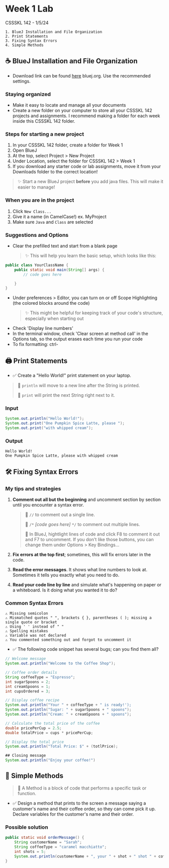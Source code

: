 # Week 1 Lab

CSSSKL 142 - 1/5/24

    1. BlueJ Installation and File Organization
    2. Print Statements
    3. Fixing Syntax Errors
    4. Simple Methods

## ☕ BlueJ Installation and File Organization

* Download link can be found [here](https://www.bluej.org/) bluej.org. Use the recommended settings.
### Staying organized
* Make it easy to locate and manage all your documents
* Create a new folder on your computer to store all your CSSSKL 142 projects and assignments. I recommend making a folder for each week inside this CSSSKL 142 folder.

### Steps for starting a new project
1. In your CSSSKL 142 folder, create a folder for Week 1
2. Open BlueJ
3. At the top, select Project > New Project
4. Under Location, select the folder for CSSSKL 142 > Week 1
5. If you download any starter code or lab assignments, move it from your Downloads folder to the correct location!

> ✨ Start a new BlueJ project **before** you add java files. This will make it easier to manage!

### When you are in the project
1. Click `New Class...`
2. Give it a name (in CamelCase!) ex. MyProject
3. Make sure `Java` and `Class` are selected

### Suggestions and Options

* Clear the prefilled text and start from a blank page
    > ✨ This will help you learn the basic setup, which looks like this:

```java
public class YourClassName {
    public static void main(String[] args) {
        // code goes here

    }
}
```

* Under preferences > Editor, you can turn on or off Scope Highlighting (the colored blocks around the code)
    > ✨ This might be helpful for keeping track of your code's structure, especially when starting out
* Check 'Display line numbers'
* In the terminal window, check 'Clear screen at method call' in the Options tab, so the output erases each time you run your code
* To fix formatting: ctrl-

## 🖨️ Print Statements

* ✅ Create a "Hello World!" print statement on your laptop.

> 📝 `println` will move to a new line after the String is printed.
>
> 📝 `print` will print the next String right next to it.

### Input
```java
System.out.println("Hello World!");
System.out.print("One Pumpkin Spice Latte, please ");
System.out.print("with whipped cream");
```

### Output
```
Hello World!
One Pumpkin Spice Latte, please with whipped cream
```

## 🛠️ Fixing Syntax Errors ##

### My tips and strategies

1. **Comment out all but the beginning** and uncomment section by section until you encounter a syntax error.

    > 📝 `//` to comment out a single line.
    >
    > 📝 `/*` *[code goes here]* `*/` to comment out multiple lines.
    >
    > 🔷 In BlueJ, hightlight lines of code and click F8 to comment it out and F7 to uncomment. If you don't like those buttons, you can change them under Options > Key Bindings...

2. **Fix errors at the top first**; sometimes, this will fix errors later in the code.

3. **Read the error messages**. It shows what line numbers to look at. Sometimes it tells you exactly what you need to do.

4. **Read your code line by line** and simulate what's happening on paper or a whiteboard. Is it doing what you wanted it to do?

### Common Syntax Errors

    ⚠️ Missing semicolon
    ⚠️ Mismatched quotes " ", brackets { }, parentheses ( ); missing a single quote or bracket
    ⚠️ Using ' ' instead of " "
    ⚠️ Spelling mistakes
    ⚠️ Variable was not declared
    ⚠️ You commented something out and forgot to uncomment it

* ✅ The following code snippet has several bugs; can you find them all?

```java
// Welcome message
System.out.println("Welcome to the Coffee Shop");

// Coffee order details
String coffeeType = "Espresso";
int sugarSpoons = 2;
int creamSpoons = 1;
int cupsOrdered = 3;

// Display coffee recipe
System.out.println("Your " + coffeeType + " is ready!');
System.out.println("Sugar: " + sugarSpoons + " spoons");
System.out.println("Cream: " + creamSpoons + " spoons");

// Calculate the total price of the coffee
double pricePerCup = 2.5;
double totalPrice = cups * pricePerCup;  

// Display the total price
System.out.println("Total Price: $" + (totlPrice);

## Closing message
System.out.println("Enjoy your coffee!")
```

## 🧩 Simple Methods

> 📝 A Method is a block of code that performs a specific task or function.

* ✅ Design a method that prints to the screen a message saying a customer's name and their coffee order, so they can come pick it up. Declare variables for the customer's name and their order.

### Possible solution

```java
public static void orderMessage() {
    String customerName = "Sarah";
    String coffeeType = "caramel macchiatto";
    int shots = 5;
    System.out.println(customerName + ", your " + shot + " shot " + coffeeType + " is ready! " + customerName + "!!");
}
```